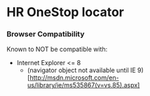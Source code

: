 # HR OneStop locator

### Browser Compatibility

Known to NOT be compatible with:

- Internet Explorer <= 8
  - (navigator object not available until IE 9)[http://msdn.microsoft.com/en-us/library/ie/ms535867(v=vs.85).aspx]